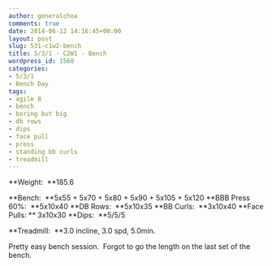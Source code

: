 ```yaml
---
author: generalchoa
comments: true
date: 2014-06-12 14:16:45+00:00
layout: post
slug: 531-c1w2-bench
title: 5/3/1 - C2W1 - Bench
wordpress_id: 1560
categories:
- 5/3/1
- Bench Day
tags:
- agile 8
- bench
- boring but big
- db rows
- dips
- face pull
- press
- standing bb curls
- treadmill
---
```


**Weight:  **185.6

**Bench:  **5x55 + 5x70 + 5x80 + 5x90 + 5x105 + 5x120
**BBB Press 60%:  **5x10x40
**DB Rows:  **5x10x35
**BB Curls:  **3x10x40
**Face Pulls: ** 3x10x30
**Dips:  **5/5/5

**Treadmill:  **3.0 incline, 3.0 spd, 5.0min.

Pretty easy bench session.  Forgot to go the length on the last set of the bench.
